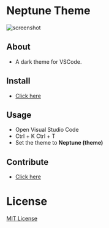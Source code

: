 # Neptune Theme

![screenshot](https://user-images.githubusercontent.com/95512568/146673040-573f1798-f2e9-4bf1-a2ec-e9762ebe8d5d.png)

## About
- A dark theme for VSCode.
## Install
- [Click here]()
## Usage
- Open Visual Studio Code
- Ctrl + K Ctrl + T
- Set the theme to **Neptune (theme)**
## Contribute
- [Click here](https://github.com/FireMegrez/Neptune-theme/issues)

# License
[MIT License](./LICENSE)